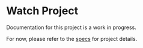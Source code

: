 # Watch Project
Documentation for this project is a work in progress.

For now, please refer to the [specs](specs.yaml) for project details.
